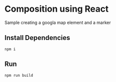 # Composition using React

Sample creating a googla map element and a marker

## Install Dependencies
```npm i```

## Run
```npm run build```